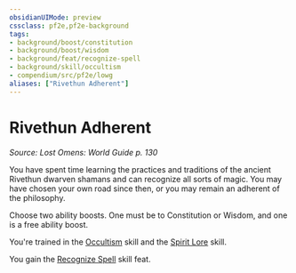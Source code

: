 ```yaml
---
obsidianUIMode: preview
cssclass: pf2e,pf2e-background
tags:
- background/boost/constitution
- background/boost/wisdom
- background/feat/recognize-spell
- background/skill/occultism
- compendium/src/pf2e/lowg
aliases: ["Rivethun Adherent"]
---
```

# Rivethun Adherent
*Source: Lost Omens: World Guide p. 130*  

You have spent time learning the practices and traditions of the ancient Rivethun dwarven shamans and can recognize all sorts of magic. You may have chosen your own road since then, or you may remain an adherent of the philosophy.

Choose two ability boosts. One must be to Constitution or Wisdom, and one is a free ability boost.

You're trained in the [Occultism](/compendium/skills.md#Occultism) skill and the [Spirit Lore](/compendium/skills.md#Lore) skill.

You gain the [Recognize Spell](/compendium/feats/recognize-spell.md) skill feat.